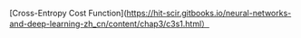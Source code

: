 [Cross-Entropy Cost Function](https://hit-scir.gitbooks.io/neural-networks-and-deep-learning-zh_cn/content/chap3/c3s1.html）
